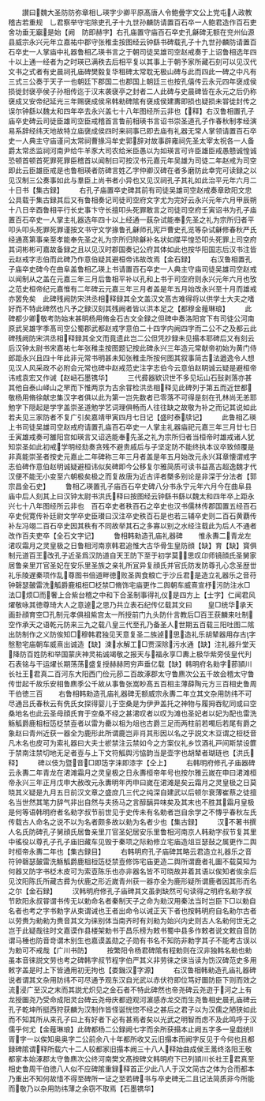 <!-- { "loadSidebar": true } -->
　　讃曰魏大圣防防弥章相乚瑛字少卿平原髙唐人令鲍曡字文公上党屯人政教稽古若重规　乚君察举守宅除吏孔子十九世孙麟防请置百石卒一人鲍君造作百石吏舍功垂无竆是始【阙　防即赫字】右孔庙置守庙百石卒史孔龢碑无额在兖州仙源县威宗永兴元年立嘉祐中郡守张稚圭按图经云钟繇书碑载孔子十九世孙麟防请置百石卒史一人掌庙中礼器鲁相乙瑛书言之于朝司徒吴雄司空赵戒奏于上诏鲁相选年四十以上通一经者为之时瑛已满秩去后相平复以其事上于朝予家所藏石刻可以见汉代文书之式者有史晨祠孔庙碑樊毅复华租碑太常耽无极山碑与此而四此一碑之中凡有三式三公奏于天子一也朝廷下郡国二也郡国上朝廷三也按孔僖传云永元四年襃成侯损徙封襃亭侯子孙相传迄于汉末袭襃亭之封者二人此碑与史晨碑皆在永元之后仍称襃成又安帝纪延光三年赐襃成侯帛韩勑碑隂有襃成侯建夀即损也疑损未甞徙封传之误尔钟繇以魏太和四年卒去永兴盖七十八年图经所云非也【释】右汉鲁相置孔子庙卒史碑云司徒臣雄司空臣戒稽首言鲁前相瑛书言诏书崇圣道孔子作春秋制孝经演易系辞经纬天地故特立庙襃成侯四时来祠事已即去庙有礼器无常人掌领请置百石卒史一人典主守庙谨问太常祠曹掾冯牟史郭辞对故事辟雍祠先圣太宰太祝各一人备爵太常丞监祠河南尹给牛羊豕大司农给米臣愚以为如瑛言可许臣雄臣戒愚戆诚惶诚恐顿首顿首死罪死罪臣稽首以闻制曰可按汉书元嘉元年吴雄为司徒二年赵戒为司空即此云臣雄臣戒是也鲁相瑛者防碑言姓乙字仲卿汉碑在者多磨防此幸完可读録之以见汉制三公奏事如此与羣臣上尚书者小异也又见汉祠孔子其礼如此治平元年六月二十日书【集古録】
　　右孔子庙置卒史碑其前有司徒吴雄司空赵戒奏章欧阳文忠公具载于集古録其后又有鲁相奏记司徒司空府文字尤为完好云永兴元年六月甲辰朔十八日辛酉鲁相平行长史事卞守长擅叩头死罪敢言之司徒司空府壬寅诏书为孔子庙置百石卒史一人掌主礼器选年四十以上经通一蓺杂试能奉先圣之礼为宗所归者平叩头叩头死罪死罪谨按文书守文学掾鲁孔龢师孔宪戸曹史孔览等杂试龢修春秋严氏经通髙第事亲至孝能奉先圣之礼为宗所归除龢补名状如牒平惶恐叩头死罪上司空府其词彬彬可嘉故备録之且以见汉时郡国奏记公府其体如此也按华阳国志后汉书注皆云赵戒字志伯而此碑乃作意伯疑其避桓帝讳故改焉【金石録】
　　右汉鲁相置孔子庙卒史碑今在曲阜盖鲁相乙瑛上书请置百石卒史一人典主守庙司徒吴雄司空赵戒以闻制从之盖在元嘉三年三月后鲁相平补以孔和上书于司空府则永兴元年六月也攷之范史桓帝纪元嘉惟有二年碑云元嘉三年三月者盖是年五月始改永兴至十月而雄戒亦罢免矣　此碑残阙防宋洪丞相释録其全文盖汉文髙古难得将以供学士大夫之嗜好而不特此碑然也凡予之録汉刻其残阙者皆以洪本足之【都穆金薤琳琅】
　　此碑都少卿敬考防始末甚眀杨用脩金石古文全録之但碑中奏洛阳宫下有司徒公河南原武吴雄字季髙司空公蜀郡武都赵戒字意伯二十四字内阙四字而二公不之及都云此碑残阙防宋洪丞相释録其全文而竟遗此岂二公但凭抄録未见搨本耶碑后又有刻云后汉钟太尉书宋嘉祐七年张稚圭按图题记按此碑永兴三年造元常献帝初始为黄门侍郎距永兴且四十年此非元常书明甚未知张稚圭所按何图其叙事简古法遒逸令人想见汉人风采政不必附会元常也碑中赵戒范史注字志伯今云意伯赵眀诚云疑是避桓帝讳戒袁宏又作诫【赵崡石墨镌华】
　　三代彛器欵识世不多见坛山石鼔剥落亦甚其他自泰山峄山之罘而下惟两京为古余甞检洪丞相释见此碑列于第五而近世都敬杨用脩徐献忠集汉字者俱以此为第一岂先数者已零落不可得是刻在孔林尚无恙耶勉字下隠起是学字盖崇圣道勉学艺词理俱畅而人往往缺之故敬为补之而记其说如此若夫见三家防者不复广引矣嘉靖甲寅四月七日记【盛时泰牍记】
　　此鲁相乙瑛上书司徒吴雄司空赵戒府请置孔庙百石卒史一人掌主礼器庙祀元嘉三年三月廿七日壬寅雄戒奏可雒阳宫如瑛言又诏选能奉先圣之礼为宗所归者当桓帝时雄戒诸人犹知崇圣如此初戒学明经劾奏贪残不避贵戚后与子坚定防不能终执本议卒致倾覆是非真能崇圣者按史元嘉止二年碑称三年三月者盖是年五月始改元永兴耳章懐谓戒字志伯碑作意伯赵明诚疑避桓讳似矣碑即今公移复尔雅简质可读书益髙古超逸魏才代汉便不能无小变至六朝极矣极之而复故唐为近古评者槩多别论是非深于分法者【郭宗昌金石史】
　　鲁相乙瑛置孔子庙百石卒史碑八分书永宁元年六月今在曲阜县庙中后人刻其上曰汉钟太尉书洪氏释曰按图经云钟繇书繇以魏太和四年卒上距永兴七十八年图经所云非也　百石卒史者秩百石之卒史也汉书儒林传郡国置五经百石卒史倪寛传补廷尉文学卒史臣瓉曰汉注卒史秩百石是也若三辅卒史则二百石黄覇传补左冯翊二百石卒史因其秩有不同故举其石之多寡以别之水经注载此为后人不通者改作百夫吏卒【全石文字记】
　　鲁相韩勑造孔庙礼器碑
　　惟永夀二青龙左涒叹霜月之灵皇极之日鲁相河南亰韩君追惟大古华骨生皇防顔【缺】育【缺】寳俱制元道百王改孔子近圣爲汉防道自天王防下至于初学莫思叹卬师镜顔氏圣舅家居鲁亲里丌官圣妃在安乐里圣族之亲礼所冝异复顔氏并官氏防发防尊孔心念圣歴丗礼乐陵遅秦项作乱尊图书倍道畔徳败圣舆食粮亡于沙丘君是造立礼器乐之音苻钟磬瑟皷雷洗觚爵鹿柤梪□柉禁□脩饰宅庙更作二舆朝车威熹宣杼污防注水□法□烦□而奢上合紫台稽之中和下合圣制事得礼仪是四方上【士字】仁闻君风燿敬咏其徳尊琦大人之意逴之思乃共立表石纪传亿载其文曰
　　皇□统华承天画卦顔育空□孔制元孝俱祖紫宫太一所授前门九头防什言教后□百王获麟来吐制空作承天之语乾元防来三九之载八皇三代至孔乃备圣人世期五百载三阳吐图二隂出防制作之义防俟知□穆韩君独见天意复圣二族逴思造礼乐胡辇器用存古字慇懃宅庙朝车威熹出诚造【缺】涑水解工□贾深除污水通【缺】注礼器升堂天降防百姓防和举国蒙庆神灵祐诚竭敬之报天与福永享□夀上极华紫旁伎皇代刋石表铭与干运燿长期荡荡盛复授赫赫罔穷声垂亿载【缺】韩明府名勑字莭頴川长社王君真二百河东大阳西门俭元莭二百故涿郡太守鲁麃次公五千故会稽太守鲁传丗起千故乐安相鲁麃季公千故从事鲁张嵩眇髙五百相主薄薛陶元方三百相史鲁周干伯徳三百
　　右鲁相韩勑造孔庙礼器碑无额威宗永夀二年立其文杂用防纬不可尽通吕氏春秋云有侁氏女探得婴儿于空桑是为伊尹盖托之神物与履拇吞鳦同或曰空桑地名也此云圣母顔氏育于空桑不经之甚涒叹者以叹为滩也圣妃者以妃为配也雷洗觞觚爵鹿柤梪笾柉禁壴者以雷为罍以柤为俎也古爵三足而两柱前若噣后若尾有爵之象赵曰青州近获一器全为鹿形此所谓鹿岂非肖其形因以名之乎説文木豆谓之梪柉音凡木名也皮可为索礼器曰大夫士棜禁注云禁如今之方案仪礼乡饮酒礼戸间斯禁设篚于禁南注禁切地无足者壴与上下文符觚舆污恊韵当是壶字也胡辇者瑚琏也【洪氏释】
　　碑以伎为暨音□即笾字涞即漆字【仝上】
　　右韩明府修孔子庙器碑云永夀二年青龙在涒滩霜月之灵皇极之日永夀桓帝年号也按尔雅云嵗在申曰涒滩桓帝永兴三年正月戊申大赦改元永夀明年丙申曰嵗在涒滩是矣云霜月之灵皇极之日莫晓其义疑是九月五日前汉文章之盛庻几三代之纯深自建武以后顿尔衰薄崔蔡之徒擅名当世然其笔力辞气非出自然与夫扬马之言醇醨异味矣及其末也不胜其霜月皇极是何等语韩明府者名勑字叔节前世见于史传未有名勅者岂自余学之不慱乎春秋左氏传载古人命名之说不以为名者颇多故以勑为名者少也【集古録】
　　汉不著书撰人名氏防碑孔子舅顔氏居鲁亲里丌官圣妃居安乐里鲁相河南京人韩勑字叔节复其里中徭役以尊孔子孔子庙旧藏车见毁于秦项之际勑修立宅庙造俎豆瑟鼔之属更作二舆时桓帝永夀二年也【集古録目】
　　右韩明府孔子庙碑其略云君造立礼器乐之音符钟磬瑟皷雷洗觞觚爵鹿柤梪笾柉禁壴修饰宅庙更造二舆所谓鹿者礼圗不载莫知为何器又防字书柉木皮可为索壴陈乐也亦非器名皆不可晓故并着其语以俟知者俟余后见汶阳陈氏所藏古彛为伏鹿之形近嵗青州获一器亦全为鹿形疑所谓鹿者因其形而名之尔【金石録】
　　汉韩明府修孔子庙碑其文虽剥缺然可句读得之明府名勑字叔节欧阳永叔甞谓书传无以勅命名者秦制天子之命为勑汉用秦法当时岂臣下□以勅自名者也考之字书勅字从束谓诫也王者出命令以诫正天下者也按韩明府自名勑尔古者以劳赉为勑勑为赉音其文为徕别体当南齐时有刘勑为始兴内史则古人名勑何世无之岂于此疑哉往时文嘉谟作县楼架勅书于昌乐榜为敕书蜀中县多作敕者说文敕自音防谓马棰也防音竒谓木别生也嘉谟盖勋之子勋有书名不知防非勅字其子不能考古误以为勅可不戒哉【广川书防】
　　按繁阳令杨君碑隂有程勅则在汉非独韩名勑也勑虽本音徕説文劳也考之碑韩字叔节程字伯严其义非劳徕之徕当读为饬汉碑范史多用敕字盖是时上下皆通用初无拘也【娄鐖汉字源】
　　右汉鲁相韩勑造孔庙礼器碑说者谓其文杂用防纬不可尽通予观东汉自光武以赤伏符即位笃好圗防臣下则而效之流浸广至汉之末而其説尤炽见之金石者不特此碑然也帝尧碑云尧逰于河之上有龙授圗尧乃受命成阳灵台碑云尧母庆都逰观河濵感赤龙交而生尧鲁相史晨孔庙碑云孔子乾坤所挺西狩获麟为汉制作皆怪诞恍惚不经之甚后之君子以为汉儒之陋狭如此而不知其所从来孔子曰上有好者下必有甚焉者矣以光武之明智而虑不及此鸣呼于汉儒乎何尤【金薤琳琅】此碑都杨二公録阙七字而余所获搨本止阙五字多一皇戱统胥字一以俟知奥奥字二公前余八十年都所收又云旧搨本而阙字反见于今何也且都録碑隂谓释所载六十二人较都家旧搨本阙三十八人释始曲成侯王暠终洛阳王敬都家本始涿郡太守鲁麃次公终河南樊文髙按碑文韩明府下已列頴川长社王君真至相史鲁周干伯徳八人似不应碑隂重録释首正少此八人于汉文简古之体为合而都本乃重出不知何故惜不得至碑所一证之至若碑书与卒史碑无二且记法简质非今所能而敬乃以杂用防纬薄之余窃不取焉【石墨镌华】
